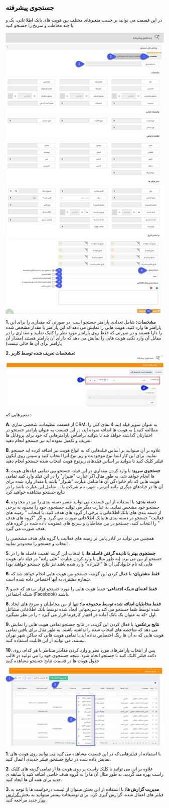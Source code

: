 ﻿## جستجوی پیشرفته 

در این قسمت می توانید بر حسب متغیرهای مختلف بین هویت های بانک اطلاعاتی، یک و یا چند مخاطب و سرنخ را جستجو کنید

![](AdvancedSearch-.jpg)

**1.  مشخصات:** شامل تعدادی پارامتر جستجو است، در صورتی که مقداری را برای این پارامتر ها وارد کنید، هویت هایی را نمایش می دهد که این پارامتر  با مقدار مشخص شده را دارا هستند و در صورتی که فقط روی پارامتر مورد نظر را کلیک نمایید و مقداری را در مقابل آن وارد نکنید هویت هایی را نمایش می دهد که دارای آن پارامتر هستند (مقدار آن پارامتر برای آن ها خالی نیست)

**2. مشخصات تعریف شده توسط کاربر:**
![](AdvancedSearch2.jpg)

  متغیرهایی که:

**A**. از قسمت تنظیمات، شخصی سازی CRM، به عنوان سوپر فیلد (بند 4 نمای کلی را مطالعه کنید.) به هویت ها اضافه نموده اید، در این قسمت به عنوان پارامتر جستجو در اختیارتان گذاشته خواهد شد تا بتوانید براساس پارامترهایی که خود برای پروفایل ها تعریف و تکمیل نموده اید نیز جستجو انجام دهید.

**B**. علاوه بر آن میتوانید بر اساس فیلدهایی که به انواع هویت نیز اضافه کرده اید جستجو نمایید. برای این کار ابتدا نوع موجودیت و زیر نوع آنرا انتخاب کنید و سپس روی آیکون فیلتر کلیک کنید تا بتوانید بر اساس فیلدهای زیرنوع هویت انتخاب شده جستجو انجام دهید

**3. جستجوی سریع:** با وارد کردن مقداری در این فیلد، جستجو بین تمامی فیلدهای هویت ها انجام خواهد شد، یه طور مثال اگر عبارت "شیراز" را در این فیلد وارد کنید تمامی هویت هایی که نام خانوادگی آن ها شامل عبارت "شیراز" باشد یا مقدار وارد شده برای آن ها در فیلدهای دیگری مانند آدرس، شهر، نام شرکت یا ... شامل این عبارت باشد را در نتایج جستجو مشاهده خواهید کرد

**4. دسته بندی:** با استفاده از این قسمت می توانید متغیر دسته بندی را نیز در  محدوده جستجو خود مشخص نمایید. به عبارت دیگر می توانید جستجوی خود را محدود به برخی از دسته بندی های بانک اطلاعاتی یا برخی از گروه های هدف کنید. با انتخاب " زمینه های فعالیت" جستجو در  دسته بندی هایبانک اطلاعاتی صورت می گیرد. و اگر "گروه های هدف " را انتخاب کنید، جستجو در بین مخاطبان و سرنخ های عضویت داده شده در گروه های هدف صورت می گیرد. 

همچنین می توانید در کادر پایین تر زمینه های فعالیت یا گروه های هدف مشخصی را انتخاب و جستجو را محدودتر نمایید .

**5. جستجوی بهتر با نادیده گرفتن فاصله ها:** با انتخاب این گزینه اهمیت فاصله ها را در جستجو از بین می برد. (به طور مثال با وارد کردن عبارت "علی زاده" در فیلد نام، هویت هایی که نام خانوادگی آن ها "علیزاده" وارد شده باشد نیز نتایج جستجو خواهند بود)

**6. فقط مشتریان:**  با فعال کردن این گزینه، جستجو بین هویت هایی انجام خواهد شد که شماره مشتری به آنها اختصاص داده شده است.

**7. فقط اعضای شبکه اجتماعی:** فقط هویت هایی را مورد جستجو قرار میدهد که عضو شبکه اجتماعی (Facebook) باشند.

**8. فقط مخاطبان اضافه شده توسط مجموعه ما:** تنها از بین مخاطبان و سرنخ های ایجاد شده توسط شما جستجو می کند و سرنخهایی ایجاد شده توسط بانک اطلاعاتی مشاغل اول -که به عنوان یک بانک آماده در اختیار کارفرما قرار می گیرد - را در نظر نمیگیرد.

**9. نتایج برعکس:** با فعال کردن این گزینه، در نتایج جستجو تمامی هویت هایی را نمایش می دهد که شاخصه های انتخاب شده را نداشته باشند. به طور مثال برای یافتن تمامی هویت هایی که به آن ها رنگ اختصاص نداده اید یا تمامی هویت هایی که ساکن شهر تهران نیستند، می توانید از این قابلیت استفاده کنید.

**10**. پس از انتخاب پارامترهای مورد نظر و وارد کردن مقادیر متناظر با هر کدام، روی دکمه فیلتر کلیک کنید تا جستجو انجام شود. نتیجه جستجوی خود را می توانید در قالب جدول هویت ها در قسمت نتایج جستجو مشاهده کنید

![](AdvancedSearch33.jpg)

**1**. با استفاده از فیلترهایی که در این قسمت مشاهده می کنید می توانید روی هویت های نمایش داده شده در نتایج جستجو، فیلتر جدیدی اعمال کنید.

**2**. علاوه بر این می توانید با کلیک راست بر روی هویت ها از تمامی گزینه های کلیک راست بهره مند گردید، به طور مثال آن ها را به گروه هدف خاصی اضافه کنید یا سابقه ی جدید برای همه آن ها ایجاد کنید.

**3. مدیریت گزارش ها:**   با استفاده از این بخش میتوان از لیست درخواست ها با توجه به فیلتر های اعمال شده، گزارش گیری کرد. برای توضیحات بیشتر میتوانید به بخش[ گزارش ساز ](https://github.com/1stco/PayamGostarDocs/blob/master/help%202.5.4/Management-and-reports/Report-Builder/Report-Builder.md)جدید مراجعه کنید.
